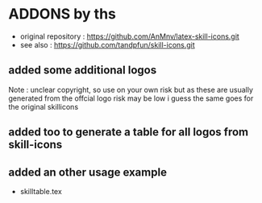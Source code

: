 # ADDONS by ths

  - original repository : https://github.com/AnMnv/latex-skill-icons.git 
  - see also            : https://github.com/tandpfun/skill-icons.git

## added some additional logos 
   Note : unclear copyright, so use on your own risk but as these are usually
          generated from the offcial logo risk may be low
          i guess the same goes for the original skillicons

## added too to generate a table for all logos from skill-icons

## added an other usage example           
   - skilltable.tex
   
   

